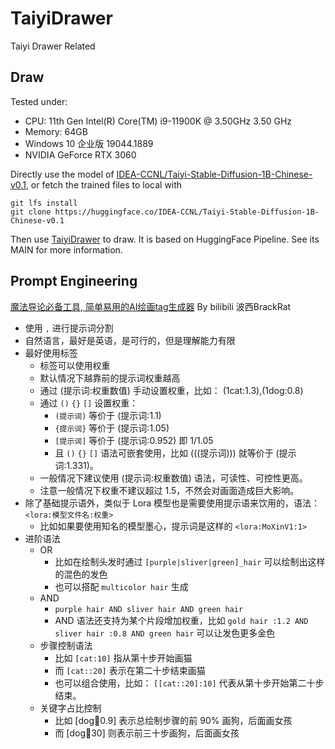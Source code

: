 # TaiyiDrawer

Taiyi Drawer Related

## Draw

Tested under:

* CPU: 11th Gen Intel(R) Core(TM) i9-11900K @ 3.50GHz 3.50 GHz
* Memory: 64GB
* Windows 10 企业版 19044.1889
* NVIDIA GeForce RTX 3060

Directly use the model
of [IDEA-CCNL/Taiyi-Stable-Diffusion-1B-Chinese-v0.1](https://huggingface.co/IDEA-CCNL/Taiyi-Stable-Diffusion-1B-Chinese-v0.1),
or fetch the trained files to local with

```commandline
git lfs install
git clone https://huggingface.co/IDEA-CCNL/Taiyi-Stable-Diffusion-1B-Chinese-v0.1
```

Then use [TaiyiDrawer](./taiyi/drawer/TaiyiDrawer.py) to draw.
It is based on HuggingFace Pipeline.
See its MAIN for more information.

## Prompt Engineering

[魔法导论必备工具, 简单易用的AI绘画tag生成器](https://aitag.top/)  By bilibili 波西BrackRat

* 使用 `,` 进行提示词分割
* 自然语言，最好是英语，是可行的，但是理解能力有限
* 最好使用标签
  * 标签可以使用权重
  * 默认情况下越靠前的提示词权重越高
  * 通过 (提示词:权重数值) 手动设置权重，比如： (1cat:1.3),(1dog:0.8)
  * 通过 `()` `{}` `[]` 设置权重：
    - `(提示词)` 等价于 (提示词:1.1)
    - `{提示词}` 等价于 (提示词:1.05)
    - `[提示词]` 等价于 (提示词:0.952) 即 1/1.05
    - 且 `()` `{}` `[]` 语法可嵌套使用，比如 (((提示词))) 就等价于 (提示词:1.331)。
  * 一般情况下建议使用 (提示词:权重数值) 语法，可读性、可控性更高。
  * 注意一般情况下权重不建议超过 1.5，不然会对画面造成巨大影响。
* 除了基础提示语外，类似于 Lora 模型也是需要使用提示语来饮用的，语法：`<lora:模型⽂件名:权重>`
  * 比如如果要使用知名的模型墨心，提示词是这样的 `<lora:MoXinV1:1>`
* 进阶语法
  * OR
    * 比如在绘制头发时通过 `[purple|sliver|green]_hair` 可以绘制出这样的混色的发色
    * 也可以搭配 `multicolor hair` 生成
  * AND
    * `purple hair AND sliver hair AND green hair`
    * AND 语法还支持为某个片段增加权重，比如 `gold hair :1.2 AND sliver hair :0.8 AND green hair` 可以让发色更多金色
  * 步骤控制语法
    * 比如 `[cat:10]` 指从第十步开始画猫
    * 而 `[cat::20]` 表示在第二十步结束画猫
    * 也可以组合使用，比如： `[[cat::20]:10]` 代表从第十步开始第二十步结束。
  * 关键字占比控制
    * 比如 [dog:girl:0.9] 表示总绘制步骤的前 90% 画狗，后面画女孩
    * 而 [dog:girl:30] 则表示前三十步画狗，后面画女孩